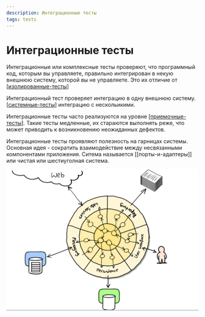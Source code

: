 ```yaml
---
description: Интеграционные тесты
tags: tests
---
```

# Интеграционные тесты

Интеграционные или комплексные тесты проверяют, что программный код, которым вы управляете, правильно интегрирован в некую внешнюю систему, которой вы не управляете. Это их отличие от [[изолированные-тесты]]

Интеграционный тест проверяет интеграцию в одну внешнюю систему. [[системные-тесты]] интеграцию с нескольикими.

Интеграционные тесты часто реализуются на уровне [[приемочные-тесты]]. Такие тесты медленные, их стараются выполнять реже, что может приводить к возникновению неожиданных дефектов.

Интеграционные тесты проявляют полезность на гарницах системы. Основная идея - сократить взаимодействие между несвязанными компонентами приложения. Ситема называется [[порты-и-адаптеры]] или чистая или шестиуголная система.

![img](../attachments/2021-03-29-19-53-15.png)

[//begin]: # "Autogenerated link references for markdown compatibility"
[изолированные-тесты]: изолированные-тесты "Изолированные тесты"
[системные-тесты]: системные-тесты "Системные тесты"
[приемочные-тесты]: приемочные-тесты "Приемочные тесты"
[//end]: # "Autogenerated link references"